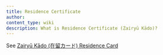 ```yaml
---
title: Residence Certificate
author:
content_type: wiki
description: What is Residence Certificate (Zairyū Kādo)?
---
```

See [Zairyū Kādo (在留カード) Residence Card](../juminhyo-residence-certificate)